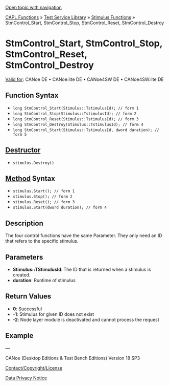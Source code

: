 [Open topic with navigation](../../../../../CANoeDEFamily.htm#Topics/CAPLFunctions/Test/Functions/CAPLfunctionStmControlStartStopResetDestroy.md)

[CAPL Functions](../../CAPLfunctions.md) » [Test Service Library](../CAPLfunctionsTSLOverview.md) » [Stimulus Functions](../CAPLfunctionsTSLStimulusOverview.md) » StmControl_Start, StmControl_Stop, StmControl_Reset, StmControl_Destroy

# StmControl_Start, StmControl_Stop, StmControl_Reset, StmControl_Destroy

[Valid for](../../../Shared/FeatureAvailability.md): CANoe DE • CANoe:lite DE • CANoe4SW DE • CANoe4SW:lite DE

## Function Syntax

- `long StmControl_Start(Stimulus::TstimulusId); // form 1`
- `long StmControl_Stop(Stimulus::TstimulusId); // form 2`
- `long StmControl_Reset(Stimulus::TstimulusId); // form 3`
- `long StmControl_Destroy(Stimulus::TstimulusId); // form 4`
- `long StmControl_Start(Stimulus::TstimulusId, dword duration); // form 5`

## [Destructor](../../../Shared/CAPL/General/ClassesAndObjects.md)

- `stimulus.Destroy()`

## [Method](../../../Shared/CAPL/General/ClassesAndObjects.md) Syntax

- `stimulus.Start(); // form 1`
- `stimulus.Stop(); // form 2`
- `stimulus.Reset(); // form 3`
- `stimulus.Start(dword duration); // form 4`

## Description

The four control functions have the same Parameter. They only need an ID that refers to the specific stimulus.

## Parameters

- **Stimulus::TStimulusId**: The ID that is returned when a stimulus is created.
- **duration**: Runtime of stimulus

## Return Values

- **0**: Successful
- **-1**: Stimulus for given ID does not exist
- **-2**: Node layer module is deactivated and cannot process the request

## Example

—

CANoe (Desktop Editions & Test Bench Editions) Version 18 SP3

[Contact/Copyright/License](../../../Shared/ContactCopyrightLicense.md)

[Data Privacy Notice](https://www.vector.com/int/en/company/get-info/privacy-policy/)
